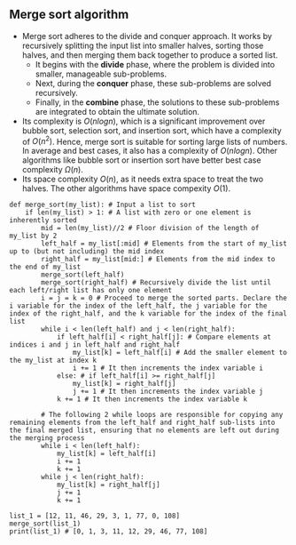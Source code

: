 ## Merge sort algorithm
- Merge sort adheres to the divide and conquer approach. It works by recursively splitting the input list into smaller halves, sorting those halves, and then merging them back together to produce a sorted list.
  - It begins with the **divide** phase, where the problem is divided into smaller, manageable sub-problems.
  - Next, during the **conquer** phase, these sub-problems are solved recursively.
  - Finally, in the **combine** phase, the solutions to these sub-problems are integrated to obtain the ultimate solution.
- Its complexity is $O(n log n)$, which is a significant improvement over bubble sort, selection sort, and insertion sort, which have a complexity of $O(n^2)$. Hence, merge sort is suitable for sorting large lists of numbers. In average and best cases, it also has a complexity of $O(n log n)$. Other algorithms like bubble sort or insertion sort have better best case complexity $\Omega(n)$.
- Its space complexity $O(n)$, as it needs extra space to treat the two halves. The other algorithms have space compexity $O(1)$.

```
def merge_sort(my_list): # Input a list to sort
    if len(my_list) > 1: # A list with zero or one element is inherently sorted
        mid = len(my_list)//2 # Floor division of the length of my_list by 2
        left_half = my_list[:mid] # Elements from the start of my_list up to (but not including) the mid index
        right_half = my_list[mid:] # Elements from the mid index to the end of my_list
        merge_sort(left_half)
        merge_sort(right_half) # Recursively divide the list until each left/right list has only one element
        i = j = k = 0 # Proceed to merge the sorted parts. Declare the i variable for the index of the left_half, the j variable for the index of the right_half, and the k variable for the index of the final list
        while i < len(left_half) and j < len(right_half): 
            if left_half[i] < right_half[j]: # Compare elements at indices i and j in left_half and right_half
                my_list[k] = left_half[i] # Add the smaller element to the my_list at index k
                i += 1 # It then increments the index variable i
            else: # if left_half[i] >= right_half[j]
                my_list[k] = right_half[j]
                j += 1 # It then increments the index variable j
            k += 1 # It then increments the index variable k

        # The following 2 while loops are responsible for copying any remaining elements from the left_half and right_half sub-lists into the final merged list, ensuring that no elements are left out during the merging process
        while i < len(left_half):
            my_list[k] = left_half[i]
            i += 1
            k += 1
        while j < len(right_half):
            my_list[k] = right_half[j]
            j += 1
            k += 1

list_1 = [12, 11, 46, 29, 3, 1, 77, 0, 108]
merge_sort(list_1)
print(list_1) # [0, 1, 3, 11, 12, 29, 46, 77, 108]
```
